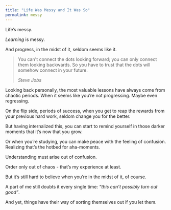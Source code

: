 ```yaml
---
title: "Life Was Messy and It Was So"
permalink: messy
---
```


Life’s messy.

_Learning_ is messy.

And progress, in the midst of it, seldom seems like it.

> You can't connect the dots looking forward; you can only connect them looking backwards. So you have to trust that the dots will somehow connect in your future.
> 
> <cite>Steve Jobs</cite>

Looking back personally, the most valuable lessons have always come from chaotic periods. When it seems like you’re not progressing. Maybe even regressing.

On the flip side, periods of success, when you get to reap the rewards from your previous hard work, seldom change you for the better.

But having internalized this, you can start to remind yourself in those darker moments that it’s now that you grow.

Or when you’re studying, you can make peace with the feeling of confusion. Realizing that’s the hotbed for aha-moments.

Understanding must arise out of confusion.

Order only out of chaos - that’s my experience at least.

But it’s still hard to believe when you’re in the midst of it, of course.

A part of me still doubts it every single time: _“this can’t possibly turn out good”_.

And yet, things have their way of sorting themselves out if you let them.
